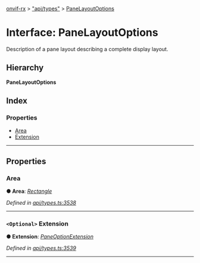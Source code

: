 [onvif-rx](../README.md) > ["api/types"](../modules/_api_types_.md) > [PaneLayoutOptions](../interfaces/_api_types_.panelayoutoptions.md)

# Interface: PaneLayoutOptions

Description of a pane layout describing a complete display layout.

## Hierarchy

**PaneLayoutOptions**

## Index

### Properties

* [Area](_api_types_.panelayoutoptions.md#area)
* [Extension](_api_types_.panelayoutoptions.md#extension)

---

## Properties

<a id="area"></a>

###  Area

**● Area**: *[Rectangle](_api_types_.rectangle.md)*

*Defined in [api/types.ts:3538](https://github.com/patrickmichalina/onvif-rx/blob/f117e44/src/api/types.ts#L3538)*

___
<a id="extension"></a>

### `<Optional>` Extension

**● Extension**: *[PaneOptionExtension](_api_types_.paneoptionextension.md)*

*Defined in [api/types.ts:3539](https://github.com/patrickmichalina/onvif-rx/blob/f117e44/src/api/types.ts#L3539)*

___

